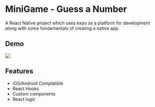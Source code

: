 
# MiniGame - Guess a Number

A React Native project which uses expo as a platform for development along with some fundamentals of creating a native app.




## Demo

![](https://raw.githubusercontent.com/oliwierPosiakow/MiniGame/master/assets/images/demo.gif)


## Features

- iOS/Android Complatible
- React Hooks
- Custom components
- React logic

